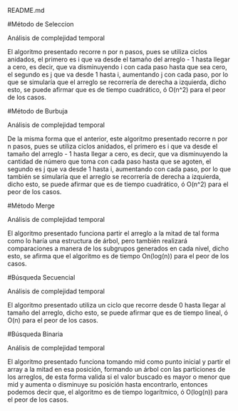 README.md

#Método de Seleccion

Análisis de complejidad temporal

El algoritmo presentado recorre n por n pasos, pues se utiliza ciclos anidados, el primero es i que va desde el tamaño del arreglo - 1 hasta llegar a cero, es decir, que va disminuyendo i con cada paso hasta que sea cero, el segundo es j que va desde 1 hasta i, aumentando j con cada paso, por lo que se simularía que el arreglo se recorrería de derecha a izquierda, dicho esto, se puede afirmar que es de tiempo cuadrático, ó O(n^2) para el peor de los casos.

#Método de Burbuja

Análisis de complejidad temporal

De la misma forma que el anterior, este algoritmo presentado recorre n por n pasos, pues se utiliza ciclos anidados, el primero es i que va desde el tamaño del arreglo - 1 hasta llegar a cero, es decir, que va disminuyendo la cantidad de número que toma con cada paso hasta que se agoten, el segundo es j que va desde 1 hasta i, aumentando con cada paso, por lo que también se simularía que el arreglo se recorrería de derecha a izquierda, dicho esto, se puede afirmar que es de tiempo cuadrático, ó O(n^2) para el peor de los casos.

#Método Merge

Análisis de complejidad temporal

El algoritmo presentado funciona partir el arreglo a la mitad de tal forma como lo haría una estructura de árbol, pero también realizará comparaciones a manera de los subgrupos generados en cada nivel, dicho esto, se afirma que el algoritmo es de tiempo On(log(n)) para el peor de los casos.

#Búsqueda Secuencial

Análisis de complejidad temporal

El algoritmo presentado utiliza un ciclo que recorre desde 0 hasta llegar al tamaño del arreglo, dicho esto, se puede afirmar que es de tiempo lineal, ó O(n) para el peor de los casos.

#Búsqueda Binaria

Análisis de complejidad temporal

El algoritmo presentado funciona tomando mid como punto inicial y partir el array a la mitad en esa posición, formando un árbol con las particiones de los arreglos, de esta forma valida si el valor buscado es mayor o menor que mid y aumenta o disminuye su posición hasta encontrarlo, entonces podemos decir que, el algoritmo es de tiempo logarítmico, ó O(log(n)) para el peor de los casos.
